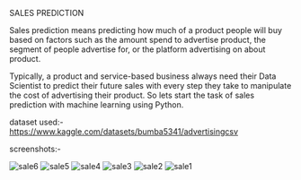 SALES PREDICTION

Sales prediction means predicting how much of a product people
will buy based on factors such as the amount spend to advertise product, 
the segment of people advertise for, or the platform advertising on about product.

Typically, a product and service-based business always need their Data Scientist
to predict their future sales with every step they take to manipulate the cost of 
advertising their product. So lets start the task of sales prediction with machine learning using Python.

dataset used:- https://www.kaggle.com/datasets/bumba5341/advertisingcsv

screenshots:-

![sale6](https://github.com/MuskanMahato26/oibsip_task05/assets/113164685/70107ae1-12b5-4bec-b483-069d8c58ae21)
![sale5](https://github.com/MuskanMahato26/oibsip_task05/assets/113164685/7dd9eb6a-60cf-496b-9285-f2144692198a)
![sale4](https://github.com/MuskanMahato26/oibsip_task05/assets/113164685/a37645d4-5975-41d7-8cca-ccc59f0d8981)
![sale3](https://github.com/MuskanMahato26/oibsip_task05/assets/113164685/de100348-88f1-42f1-8e25-98ea57946113)
![sale2](https://github.com/MuskanMahato26/oibsip_task05/assets/113164685/9c7a6671-a681-4391-8473-04849cb8b351)
![sale1](https://github.com/MuskanMahato26/oibsip_task05/assets/113164685/ceed13b3-917d-4f15-9049-0abf3e94240d)
